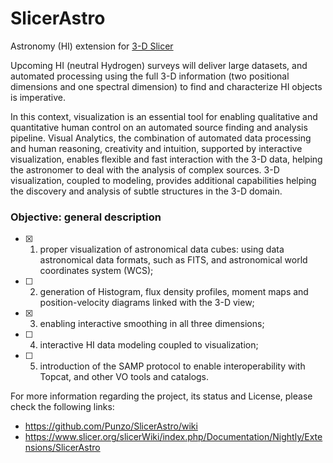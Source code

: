 # SlicerAstro
Astronomy (HI) extension for [3-D Slicer](https://www.slicer.org/)

Upcoming HI (neutral Hydrogen) surveys will deliver large datasets, and automated processing using the full 3-D information (two positional dimensions and one spectral dimension) to find and characterize HI objects is imperative. 

In this context, visualization is an essential tool for enabling qualitative and quantitative human control on an automated source finding and analysis pipeline. Visual Analytics, the combination of automated data processing and human reasoning, creativity and intuition, supported by interactive visualization, enables flexible and fast interaction with the 3-D data, helping the astronomer to deal with the analysis of complex sources. 3-D visualization, coupled to modeling, provides additional capabilities helping the discovery and analysis of subtle structures in the 3-D domain.

### Objective: general description</h3>
* [x] 1) proper visualization of astronomical data cubes: using data astronomical data formats, such as FITS, and astronomical world coordinates system (WCS);
* [ ] 2) generation of Histogram, flux density profiles, moment maps and position-velocity diagrams linked with the 3-D view;
* [x] 3) enabling interactive smoothing in all three dimensions;
* [ ] 4) interactive HI data modeling coupled to visualization;
* [ ] 5) introduction of the SAMP protocol to enable interoperability with Topcat, and other VO tools and catalogs.


For more information regarding the project, its status and License, please check the following links: 

* https://github.com/Punzo/SlicerAstro/wiki
* https://www.slicer.org/slicerWiki/index.php/Documentation/Nightly/Extensions/SlicerAstro


